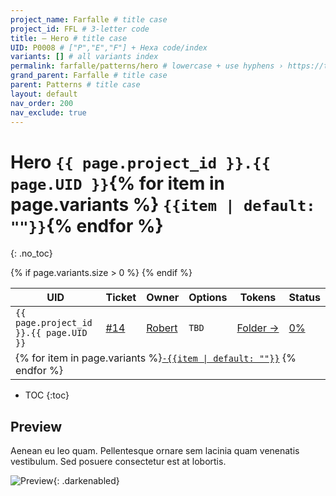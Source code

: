 ```yaml
---
project_name: Farfalle # title case
project_id: FFL # 3-letter code
title: — Hero # title case
UID: P0008 # ["P","E","F"] + Hexa code/index
variants: [] # all variants index
permalink: farfalle/patterns/hero # lowercase + use hyphens › https://tinyurl.com/27kmc4rb
grand_parent: Farfalle # title case
parent: Patterns # title case
layout: default
nav_order: 200
nav_exclude: true
---
```


# Hero&nbsp;`{{ page.project_id }}.{{ page.UID }}`{% for item in page.variants %}&nbsp;`{{item | default: ""}}`{% endfor %}
{: .no_toc}

<table class="headTopBorder">
  <thead>
    <tr>
      <th>UID</th>
      <th>Ticket</th>
      <th>Owner</th>
      <th>Options</th>
      <th>Tokens</th>
      <th>Status</th>
    </tr>
  </thead>
  <tbody>
    <tr>
      <td><code>{{ page.project_id }}.{{ page.UID }}</code></td>
      <td><a href="https://github.com/yummly/pasta/issues/14">&#35;14</a></td>
      <td><a href="https://github.com/robert-ANML">Robert</a></td>
      <td><span data-toolclip='TBD'><code>TBD</code></span></td>
      <td><a href="{{ site.url }}/pasta/assets/projects/{{ page.project_id }}/tokens/">Folder&nbsp;→</a></td>
      <td><a href="#accessibility-status"><span id="statusWidget"></span><span>0%</span></a></td>
    </tr>
    {% if page.variants.size > 0 %}
    <tr>
      <td colspan="6" class="pageHeaderVariantsRow">
        {% for item in page.variants %}<a href="#{{ page.UID }}-{{item}}"><code>-{{item | default: ""}}</code></a> {% endfor %}
      </td>
    </tr>
    {% endif %}
  </tbody>
</table>

- TOC
{:toc}

## Preview

Aenean eu leo quam. Pellentesque ornare sem lacinia quam venenatis vestibulum. Sed posuere consectetur est at lobortis.

![Preview]({{site.baseurl}}/assets/projects/{{page.project_id}}/images/YPL-DOC-imgPlaceholder-Full.png){: .darkenabled}
